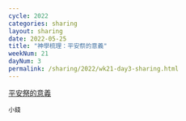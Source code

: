 ```yaml
---
cycle: 2022
categories: sharing
layout: sharing
date: 2022-05-25
title: "神學梳理：平安祭的意義"
weekNum: 21
dayNum: 3
permalink: /sharing/2022/wk21-day3-sharing.html
---
```


[平安祭的意義](https://eccseattle.github.io/media/sharing/2022/wk021/2022-05-25-bin.m4a)

`小錢`
